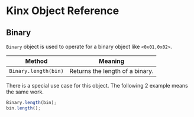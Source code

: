 # Kinx Object Reference

## Binary

`Binary` object is used to operate for a binary object like `<0x01,0x02>`.

|        Method        |             Meaning             |
| -------------------- | ------------------------------- |
| `Binary.length(bin)` | Returns the length of a binary. |

There is a special use case for this object.
The following 2 example means the same work.

```js
Binary.length(bin);
bin.length();
```
